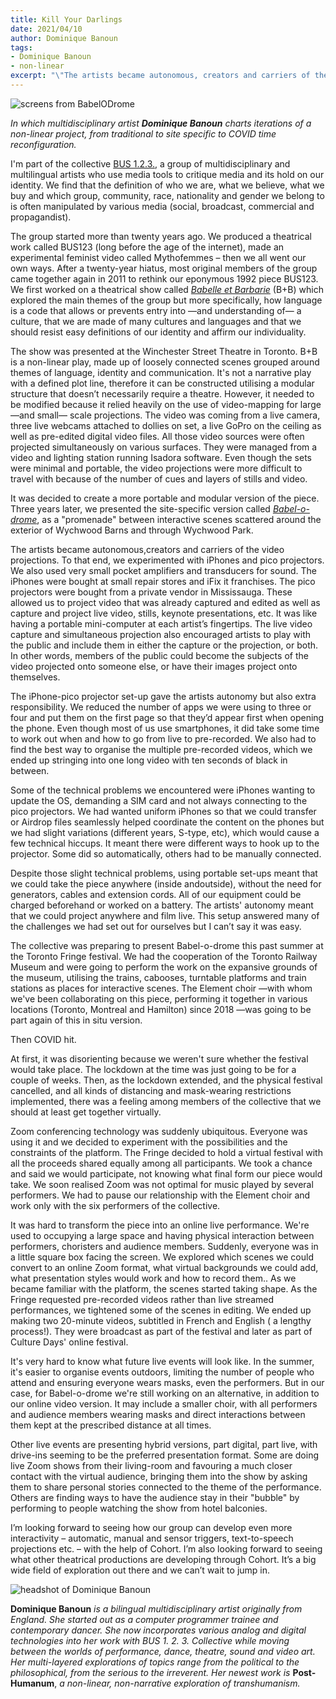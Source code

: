 ```yaml
---
title: Kill Your Darlings 
date: 2021/04/10
author: Dominique Banoun
tags:
- Dominique Banoun
- non-linear
excerpt: "\"The artists became autonomous, creators and carriers of the video projections. To that end, we experimented with iPhones and pico projectors. We also used very small pocket amplifiers and transducers for sound. The iPhones were bought at small repair stores and iFix it franchises. The pico projectors were bought from a private vendor in Mississauga. These allowed us to project video that was already captured and edited as well as capture and project live video, stills, keynote presentations, etc. It was like having a portable mini-computer at each artist’s fingertips.\""
---
```


![screens from BabelODrome](dominique1.jpg)
 
*In which multidisciplinary artist **Dominique Banoun** charts iterations of a non-linear project, from traditional to site specific to COVID time reconfiguration.*
 
 
I'm part of the collective [BUS 1.2.3.](https://www.collectifbus123.com/collectif_bus123/archives__BUS_123_%2891-92%29.html), a group of multidisciplinary and multilingual artists who use media tools to critique media and its hold on our identity. We find that the definition of who we are, what we believe, what we buy and which group, community, race, nationality and gender we belong to is often manipulated by various media (social, broadcast, commercial and propagandist). 


The group started more than twenty years ago. We produced a theatrical work called BUS123 (long before the age of the internet), made an experimental feminist video called Mythofemmes – then we all went our own ways. After a twenty-year hiatus, most original members of the group came together again in 2011 to rethink our eponymous 1992 piece BUS123. We first worked on a theatrical show called [*Babelle et Barbarie*](https://youtu.be/mL72T6WQ7hk) (B+B) which explored the main themes of the group but more specifically, how language is a code that allows or prevents entry into —and understanding of— a culture, that we are made of many cultures and languages and that we should resist easy definitions of our identity and affirm our individuality. 


The show was presented at the Winchester Street Theatre in Toronto. B+B is a non-linear play, made up of loosely connected scenes grouped around themes of language, identity and communication. It's not a narrative play with a defined plot line, therefore it can be constructed utilising a modular structure that doesn’t necessarily require a theatre. However, it needed to be modified because it relied heavily on the use of video-mapping for large —and small— scale projections. The video was coming from a live camera, three live webcams attached to dollies on set, a live GoPro on the ceiling as well as pre-edited digital video files. All those video sources were often projected simultaneously on various surfaces. They were managed from a video and lighting station running Isadora software. Even though the sets were minimal and portable, the video projections were more difficult to travel with because of the number of cues and layers of stills and video. 


It was decided to create a more portable and modular version of the piece. Three years later, we presented the site-specific version called [*Babel-o-drome*](https://youtu.be/lvRAauOKk2Q), as a "promenade" between interactive scenes scattered around the exterior of Wychwood Barns and through Wychwood Park. 


The artists became autonomous,creators and carriers of the video projections. To that end, we experimented with iPhones and pico projectors. We also used very small pocket amplifiers and transducers for sound. The iPhones were bought at small repair stores and iFix it franchises. The pico projectors were bought from a private vendor in Mississauga. These allowed us to project video that was already captured and edited as well as capture and project live video, stills, keynote presentations, etc. It was like having a portable mini-computer at each artist’s fingertips. The live video capture and simultaneous projection also encouraged artists to play with the public and include them in either the capture or the projection, or both. In other words, members of the public could become the subjects of the video projected onto someone else, or have their images project onto themselves. 
 
The iPhone-pico projector set-up gave the artists autonomy but also extra responsibility. We reduced the number of apps we were using to three or four and put them on the first page so that they’d appear first when opening the phone. Even though most of us use smartphones, it did take some time to work out when and how to go from live to pre-recorded. We also had to find the best way to organise the multiple pre-recorded videos, which we ended up stringing into one long video with ten seconds of black in between. 


Some of the technical problems we encountered were iPhones wanting to update the OS, demanding a SIM card and not always connecting to the pico projectors. We had wanted uniform iPhones so that we could transfer or Airdrop files seamlessly helped coordinate the content on the phones but we had slight variations (different years, S-type, etc), which would cause a few technical hiccups. It meant there were different ways to hook up to the projector. Some did so automatically, others had to be manually connected. 


Despite those slight technical problems, using portable set-ups meant that we could take the piece anywhere (inside  andoutside), without the need for generators, cables and extension cords. All of our equipment could be charged beforehand or worked on a battery. The artists' autonomy meant that we could project anywhere and film live. This setup answered many of the challenges we had set out for ourselves   but I can’t say it was easy. 
 
The collective was preparing to present Babel-o-drome this past summer at the Toronto Fringe festival. We had the cooperation of the Toronto Railway Museum and were going to perform the work on the expansive grounds of the museum, utilising the trains, cabooses, turntable platforms and train stations as places for interactive scenes. The Element choir —with whom we've been collaborating on this piece, performing it together in various locations (Toronto, Montreal and Hamilton) since 2018 —was going to be part again of this in situ version. 

Then COVID hit. 
 
At first, it was disorienting because we weren't sure whether the festival would take place. The lockdown at the time was just going to be for a couple of weeks. Then, as the lockdown extended, and the physical festival cancelled, and all kinds of distancing and mask-wearing restrictions implemented, there was a feeling among members of the collective that we should at least get together virtually. 
 
Zoom conferencing technology was suddenly ubiquitous. Everyone was using it and we decided to experiment with the possibilities and the constraints of the platform. The Fringe decided to hold a virtual festival with all the proceeds shared equally among all participants. We took a chance and said we would participate, not knowing what final form our piece would take. We soon realised Zoom was not optimal for music played by several performers. We had to pause our relationship with the Element choir and work only with the six performers of the collective. 
 
It was hard to transform the piece into an online live performance. We're used to occupying a large space and having physical interaction between performers, choristers and audience members. Suddenly, everyone was in a little square box facing the screen. We explored which scenes we could convert to an online Zoom format, what virtual backgrounds we could add, what presentation styles would work and how to record them.. As we became familiar with the platform, the scenes started taking shape. As the Fringe requested pre-recorded videos rather than live streamed performances, we tightened some of the scenes in editing. We ended up making two 20-minute videos, subtitled in French and English ( a lengthy process!). They were broadcast as part of the festival and later as part of Culture Days' online festival. 
 
It's very hard to know what future live events will look like. In the summer, it's easier to organise events outdoors, limiting the number of people who attend and ensuring everyone wears masks, even the performers. But in our case, for Babel-o-drome we're still working on an alternative, in addition to our online video version. It may include a smaller choir, with all performers and audience members wearing masks and direct interactions between them kept at the prescribed distance at all times. 


Other live events are presenting hybrid versions, part digital, part live, with drive-ins seeming to be the preferred presentation format. Some are doing live Zoom shows from their living-room and favouring a much closer contact with the virtual audience, bringing them into the show by asking them to share personal stories connected to the theme of the performance. Others are finding ways to have the audience stay in their "bubble" by performing to people watching the show from hotel balconies. 


I’m looking forward to seeing how our group can develop even more interactivity –  automatic, manual and sensor triggers, text-to-speech projections etc. – with the help of Cohort. I’m also looking forward to seeing what other theatrical productions are developing through Cohort. It’s a big wide field of exploration out there and we can’t wait to jump in. 
 
 
![headshot of Dominique Banoun](headshot_dominique_banoun.jpg)
 
 
**Dominique Banoun** *is a bilingual multidisciplinary artist originally from England. She started out as a computer programmer trainee and contemporary dancer. She now incorporates various analog and digital technologies into her work with BUS 1. 2. 3. Collective while moving between the worlds of performance, dance, theatre, sound and video art. Her multi-layered explorations of topics range from the political to the philosophical, from the serious to the irreverent. Her newest work is* **Post-Humanum**, *a non-linear, non-narrative exploration of transhumanism.*